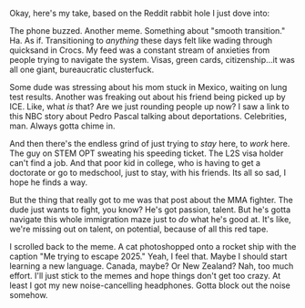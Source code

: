 Okay, here's my take, based on the Reddit rabbit hole I just dove into:

The phone buzzed. Another meme. Something about "smooth transition." Ha. As if. Transitioning to *anything* these days felt like wading through quicksand in Crocs. My feed was a constant stream of anxieties from people trying to navigate the system. Visas, green cards, citizenship…it was all one giant, bureaucratic clusterfuck.

Some dude was stressing about his mom stuck in Mexico, waiting on lung test results. Another was freaking out about his friend being picked up by ICE. Like, what *is* that? Are we just rounding people up now? I saw a link to this NBC story about Pedro Pascal talking about deportations. Celebrities, man. Always gotta chime in.

And then there's the endless grind of just trying to *stay* here, to *work* here. The guy on STEM OPT sweating his speeding ticket. The L2S visa holder can't find a job. And that poor kid in college, who is having to get a doctorate or go to medschool, just to stay, with his friends. Its all so sad, I hope he finds a way. 

But the thing that really got to me was that post about the MMA fighter. The dude just wants to fight, you know? He's got passion, talent. But he's gotta navigate this whole immigration maze just to *do* what he's good at. It's like, we're missing out on talent, on potential, because of all this red tape.

I scrolled back to the meme. A cat photoshopped onto a rocket ship with the caption "Me trying to escape 2025." Yeah, I feel that. Maybe I should start learning a new language. Canada, maybe? Or New Zealand? Nah, too much effort. I'll just stick to the memes and hope things don't get too crazy. At least I got my new noise-cancelling headphones. Gotta block out the noise somehow.